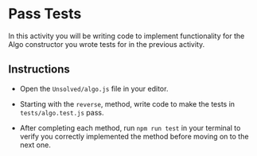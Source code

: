 # Pass Tests

In this activity you will be writing code to implement functionality for the Algo constructor you wrote tests for in the previous activity.

## Instructions

* Open the `Unsolved/algo.js` file in your editor.

* Starting with the `reverse`, method, write code to make the tests in `tests/algo.test.js` pass.

* After completing each method, run `npm run test` in your terminal to verify you correctly implemented the method before moving on to the next one.
